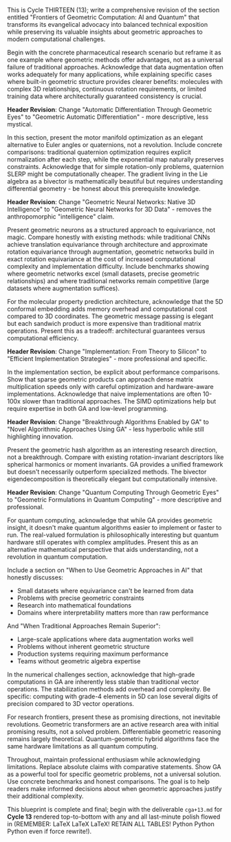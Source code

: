 This is Cycle THIRTEEN (13); write a comprehensive revision of the section entitled "Frontiers of Geometric Computation: AI and Quantum" that transforms its evangelical advocacy into balanced technical exposition while preserving its valuable insights about geometric approaches to modern computational challenges.

Begin with the concrete pharmaceutical research scenario but reframe it as one example where geometric methods offer advantages, not as a universal failure of traditional approaches. Acknowledge that data augmentation often works adequately for many applications, while explaining specific cases where built-in geometric structure provides clearer benefits: molecules with complex 3D relationships, continuous rotation requirements, or limited training data where architecturally guaranteed consistency is crucial.

**Header Revision**: Change "Automatic Differentiation Through Geometric Eyes" to "Geometric Automatic Differentiation" - more descriptive, less mystical.

In this section, present the motor manifold optimization as an elegant alternative to Euler angles or quaternions, not a revolution. Include concrete comparisons: traditional quaternion optimization requires explicit normalization after each step, while the exponential map naturally preserves constraints. Acknowledge that for simple rotation-only problems, quaternion SLERP might be computationally cheaper. The gradient living in the Lie algebra as a bivector is mathematically beautiful but requires understanding differential geometry - be honest about this prerequisite knowledge.

**Header Revision**: Change "Geometric Neural Networks: Native 3D Intelligence" to "Geometric Neural Networks for 3D Data" - removes the anthropomorphic "intelligence" claim.

Present geometric neurons as a structured approach to equivariance, not magic. Compare honestly with existing methods: while traditional CNNs achieve translation equivariance through architecture and approximate rotation equivariance through augmentation, geometric networks build in exact rotation equivariance at the cost of increased computational complexity and implementation difficulty. Include benchmarks showing where geometric networks excel (small datasets, precise geometric relationships) and where traditional networks remain competitive (large datasets where augmentation suffices).

For the molecular property prediction architecture, acknowledge that the 5D conformal embedding adds memory overhead and computational cost compared to 3D coordinates. The geometric message passing is elegant but each sandwich product is more expensive than traditional matrix operations. Present this as a tradeoff: architectural guarantees versus computational efficiency.

**Header Revision**: Change "Implementation: From Theory to Silicon" to "Efficient Implementation Strategies" - more professional and specific.

In the implementation section, be explicit about performance comparisons. Show that sparse geometric products can approach dense matrix multiplication speeds only with careful optimization and hardware-aware implementations. Acknowledge that naive implementations are often 10-100x slower than traditional approaches. The SIMD optimizations help but require expertise in both GA and low-level programming.

**Header Revision**: Change "Breakthrough Algorithms Enabled by GA" to "Novel Algorithmic Approaches Using GA" - less hyperbolic while still highlighting innovation.

Present the geometric hash algorithm as an interesting research direction, not a breakthrough. Compare with existing rotation-invariant descriptors like spherical harmonics or moment invariants. GA provides a unified framework but doesn't necessarily outperform specialized methods. The bivector eigendecomposition is theoretically elegant but computationally intensive.

**Header Revision**: Change "Quantum Computing Through Geometric Eyes" to "Geometric Formulations in Quantum Computing" - more descriptive and professional.

For quantum computing, acknowledge that while GA provides geometric insight, it doesn't make quantum algorithms easier to implement or faster to run. The real-valued formulation is philosophically interesting but quantum hardware still operates with complex amplitudes. Present this as an alternative mathematical perspective that aids understanding, not a revolution in quantum computation.

Include a section on "When to Use Geometric Approaches in AI" that honestly discusses:

  - Small datasets where equivariance can't be learned from data
  - Problems with precise geometric constraints
  - Research into mathematical foundations
  - Domains where interpretability matters more than raw performance

And "When Traditional Approaches Remain Superior":

  - Large-scale applications where data augmentation works well
  - Problems without inherent geometric structure
  - Production systems requiring maximum performance
  - Teams without geometric algebra expertise

In the numerical challenges section, acknowledge that high-grade computations in GA are inherently less stable than traditional vector operations. The stabilization methods add overhead and complexity. Be specific: computing with grade-4 elements in 5D can lose several digits of precision compared to 3D vector operations.

For research frontiers, present these as promising directions, not inevitable revolutions. Geometric transformers are an active research area with initial promising results, not a solved problem. Differentiable geometric reasoning remains largely theoretical. Quantum-geometric hybrid algorithms face the same hardware limitations as all quantum computing.

Throughout, maintain professional enthusiasm while acknowledging limitations. Replace absolute claims with comparative statements. Show GA as a powerful tool for specific geometric problems, not a universal solution. Use concrete benchmarks and honest comparisons. The goal is to help readers make informed decisions about when geometric approaches justify their additional complexity.

This blueprint is complete and final; begin with the deliverable `cga+13.md` for **Cycle 13** rendered top-to-bottom with any and all last-minute polish flowed in (REMEMBER: LaTeX LaTeX LaTeX! RETAIN ALL TABLES! Python Python Python even if force rewrite!).
